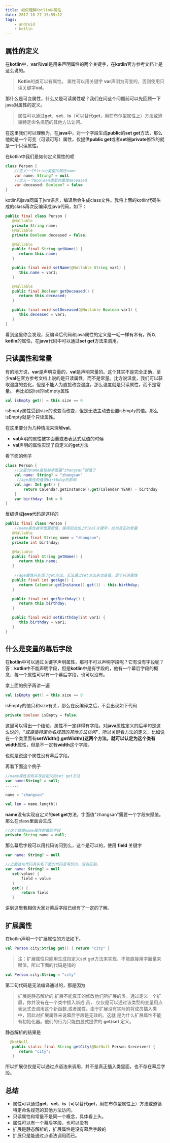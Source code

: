 ```yaml
---
title: 如何理解Kotlin中属性
date: 2017-10-27 15:59:12
tags:
    - android
    - kotlin
---
```


## 属性的定义
在**kotlin**中，**var**和**val**是用来声明属性的两个关键字，在**kotlin**官方参考文档上是这么说的。

> **Kotlin**的类可以有属性。 属性可以用关键字 **var**声明为可变的，否则使用只读关键字**val**。

那什么是可变属性，什么又是可读属性呢？我们在问这个问题前可以先回顾一下java对属性的定义。

> 属性可以通过**get**、**set**、**is**（可以替代**get**，用在布尔型属性上）方法或遵循特定命名规范的其他方法访问。

在这里我们可以理解为，在**java**中，对一个字段生成**public**的**set get**方法，那么他就是一个可变（可读可写）属性，仅提供**public get**或者**set**被**private**修饰的就是一个只读属性。

在kotlin中我们是如何定义属性的呢

```java
class Person {
    //定义一个String类型的属性name
    var name: String? = null
    //定义一个Boolean类型的属性deceased
    var deceased: Boolean? = false
}
```
kotlin和java同属于jvm语言，编译后会生成class文件。我将上面的kotlin代码生成的class再次反编译成java代码，如下：

```java
public final class Person {
   @Nullable
   private String name;
   @Nullable
   private Boolean deceased = false;

   @Nullable
   public final String getName() {
      return this.name;
   }

   public final void setName(@Nullable String var1) {
      this.name = var1;
   }

   @Nullable
   public final Boolean getDeceased() {
      return this.deceased;
   }

   public final void setDeceased(@Nullable Boolean var1) {
      this.deceased = var1;
   }
}
```

看到这里你会发现，反编译后代码和java属性的定义是一毛一样有木有。所以**kotlin**的属性，在**java**代码中可以通过**set get**方法来调用。

## 只读属性和常量

有的地方说，**var**是声明变量的，**val**是声明常量的。这个其实不是完全正确，至少**val**在官方参考文档上说的是只读属性，而不是常量。比方说温度，我们可以获取温度的变化，但是不能人为直接改变温度，那么温度就是只读属性，而不是常量。
再比如说list的isEmpty属性

```kotlin
val isEmpty get() = this.size == 0
```

isEmpty属性受到size的改变而改变，但是无法主动去设置isEmpty的值。那么isEmpty就是个只读属性。

在这里要分为几种情况来理解**val**。

* **val**声明的属性被字面量或者表达式赋值的时候
* **val**声明的属性实现了自定义的**get**方法

看下面的例子


```kotlin
class Person {
    //这里的name属性被字面量“zhangsan”赋值了
    val name: String? = "zhangsan"
     //age属性的值受birthday的影响
    val age: Int get() {
        return Calendar.getInstance().get(Calendar.YEAR) - birthday
    }
    var birthday: Int = 0
}
```
 
 反编译成**java**代码是这样的
    
```java
public final class Person {
    //name属性被字面量赋值，编译后会加上final关键字，成为真正的常量
   @Nullable
   private final String name = "zhangsan";
   private int birthday;

   @Nullable
   public final String getName() {
      return this.name;
   }
    
    //age属性只实现了get方法，无法通过set方法来改变值，是个只读属性
   public final int getAge() {
      return Calendar.getInstance().get(1) - this.birthday;
   }

   public final int getBirthday() {
      return this.birthday;
   }

   public final void setBirthday(int var1) {
      this.birthday = var1;
   }
}

```

## 什么是变量的幕后字段

在**kotlin**中可以通过关键字声明属性，那可不可以声明字段呢？它有没有字段呢？
答：**kotlin**中不能声明字段，但是**kotlin**中是有字段的，他有一个幕后字段的概念，每一个属性可以有一个幕后字段，也可以没有。

拿上面的例子再讲一遍

```kotlin
val isEmpty get() = this.size == 0
```

isEmpty的值只和size有关，那么在反编译之后，不会出现如下代码

```java
private boolean isEmpty = false;

```

这里可以得出一个结论，属性不一定非得有字段。对**java**属性定义的后半句是这么说的，“*或遵循特定命名规范的其他方法访问*”，所以关键看方法的定义，比如说在一个类里面有**setWidth()**,**getWidth()**这两个方法。就可以认定为这个类有**width**属性，但是不一定有**width**这个字段。

也就是说这个属性没有幕后字段。


再看下面这个例子

```kotlin
//name属性没有实现自定义的set get方法
var name:String? = null;
......

name = "zhangsan"

val len = name.length()
```
**name**没有实现自定义的**set get**方法，字面值"zhangsan"需要一个字段来赋值。那么在class里面会生成 

```java
//这个就是name属性的幕后字段
private String name = null;
```

那么幕后字段可以用代码访问到么，这个是可以的，使用 **field** 关键字


```kotlin
var name: String? = null

//上面这句代码其实和下面的代码是等价的，没有区别。
var name: String? = null
   set(value) {
       field = value
   }
   get() {
       return field
   }
```

讲到这里我相信大家对幕后字段已经有了一定的了解。

## 扩展属性
在kotlin声明一个扩展属性的方法如下。

```kotlin
val Person.city:String get() { return "city" } 
```

> 注：扩展属性只能用生成自定义set get方法来实现，不能直接用字面量来赋值。所以下面的代码是错的

```kotlin
val Person.city:String = "city"
```
第二句代码是无法编译通过的，那是因为

> 扩展是静态解析的.扩展不能真正的修改他们所扩展的类。通过定义一个扩展，你并没有在一个类中插入新成 员， 仅仅是可以通过该类型的变量用点表达式去调用这个新函数,或者属性。由于扩展没有实际的将成员插入类中，因此对扩展属性来说幕后字段是无效的。这就 是为什么扩展属性不能有初始化器。他们的行为只能由显式提供的 **get/set** 定义。

静态解析的结果是

```java
  @NotNull
   public static final String getCity(@NotNull Person $receiver) {
      return "city";
   }
```

所以扩展仅仅是可以通过点语法来调用，并不是真正插入类里面，也不存在幕后字段。


## 总结

* 属性可以通过**get**、**set**、**is**（可以替代**get**，用在布尔型属性上）方法或遵循特定命名规范的其他方法访问。
* 只读属性和常量不是同一个概念，具体看上头。
* 属性可以有一个幕后字段，也可以没有
* 扩展是静态解析的，扩展属性是没有幕后字段的
* 扩展只是能通过点语法调用而已。


